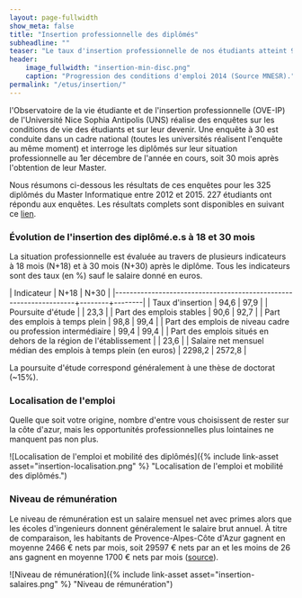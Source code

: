 ```yaml
---
layout: page-fullwidth
show_meta: false
title: "Insertion professionnelle des diplômés"
subheadline: ""
teaser: "Le taux d'insertion professionnelle de nos étudiants atteint 95% après 18 mois et 98% après 30 mois. Plus de 90% des diplômés en emploi ont un emploi stable. Quasiment un quart des étudiants partent travailler hors de la région PACA."
header: 
    image_fullwidth: "insertion-min-disc.png"
    caption: "Progression des conditions d'emploi 2014 (Source MNESR)."
permalink: "/etus/insertion/"
---
```



l'Observatoire de la vie étudiante et de l'insertion professionnelle (OVE-IP) de l'Université Nice Sophia Antipolis (UNS) réalise des enquêtes sur les conditions de vie des étudiants et sur leur devenir. Une enquête à 30  est conduite dans un cadre national (toutes les universités réalisent l'enquête au même moment) et interroge les diplômés sur leur situation professionnelle au 1er décembre de l'année en cours, soit 30 mois après l'obtention de leur Master.

Nous résumons ci-dessous les résultats de ces enquêtes pour les 325 diplômés du Master Informatique entre 2012 et 2015.
227 étudiants ont répondu aux enquêtes. 
Les résultats complets sont disponibles en suivant ce [lien](http://butineur-ove.unice.fr/?_inputs_&annee=%5B%222012%22%2C%222013%22%2C%222014%22%2C%222015%22%5D&diplome=%5B%22INFORMATIQUE%2C%20FONDEMENTS%20ET%20INGENIERIE%20(IFI)%22%2C%22RECHERCHE%20EN%20INFORMATIQUE%20FONDAMENTALE%20(RIF)%22%5D&grade=%5B%22LP%22%2C%22Master%22%5D&licence-annee=%222014%22&licence-domaine=%22ALL.DOM%22&master-annee=%222014%22&master-domaine=%22ALL.DOM%22&minTabSetPanel=%22minHomePanel%22&navPage=%22rawTabPanel%22&rawTabSetPanel=%22rawInsPanel%22&sexe=%5B%22Femme%22%2C%22Homme%22%5D).


### Évolution de l'insertion des diplômé.e.s à 18 et 30 mois ###

La situation professionnelle est évaluée au travers de plusieurs indicateurs à 18 mois (N+18) et à 30 mois (N+30) après le diplôme. Tous les indicateurs sont des taux (en %) sauf le salaire donné en euros.

| Indicateur                                                        | N+18   | N+30   |
|-------------------------------------------------------------------+--------+--------|
| Taux d'insertion                                                  | 94,6   | 97,9   |
| Poursuite d'étude                                                 |        | 23,3   |
| Part des emplois stables                                          | 90,6   | 92,7   |
| Part des emplois à temps plein                                    | 98,8   | 99,4   |
| Part des emplois de niveau cadre ou profession intermédiaire      | 99,4   | 99,4   |
| Part des emplois situés en dehors de la région de l'établissement |        | 23,6   |
| Salaire net mensuel médian des emplois à temps plein (en euros)   | 2298,2 | 2572,8 |

La poursuite d'étude correspond généralement à une thèse de doctorat (~15%).

### Localisation de l'emploi ###

Quelle que soit votre origine, nombre d'entre vous choisissent de rester sur la côte d'azur, mais les opportunités professionnelles plus lointaines ne manquent pas non plus.

![Localisation de l'emploi et mobilité des diplômés]({% include link-asset asset="insertion-localisation.png" %} "Localisation de l'emploi et mobilité des diplômés.")


### Niveau de rémunération ###
Le niveau de rémunération est un salaire mensuel net avec primes alors que les écoles d'ingenieurs donnent généralement le salaire brut annuel.
À titre de comparaison, les habitants de Provence-Alpes-Côte d'Azur gagnent en moyenne 2466 € nets par mois, soit 29597 € nets par an et les moins de 26 ans gagnent en moyenne 1700 € nets par mois ([source](http://www.journaldunet.com/business/salaire/provence-alpes-cote-d-azur/region-93)).

![Niveau de rémunération]({% include link-asset asset="insertion-salaires.png" %} "Niveau de rémunération")
